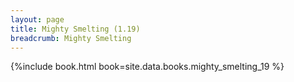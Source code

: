 ```yaml
---
layout: page
title: Mighty Smelting (1.19)
breadcrumb: Mighty Smelting
---
```


{%include book.html book=site.data.books.mighty_smelting_19 %}